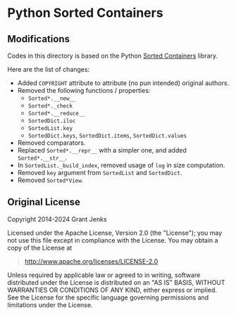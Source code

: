 # Python Sorted Containers

## Modifications

Codes in this directory is based on the Python [Sorted Containers](https://github.com/grantjenks/python-sortedcontainers) library.

Here are the list of changes:

* Added `COPYRIGHT` attribute to attribute (no pun intended) original authors.
* Removed the following functions / properties:
  * `Sorted*.__new__`
  * `Sorted*._check`
  * `Sorted*.__reduce__`
  * `SortedDict.iloc`
  * `SortedList.key`
  * `SortedDict.keys`, `SortedDict.items`, `SortedDict.values`
* Removed comparators.
* Replaced `Sorted*.__repr__` with a simpler one, and added `Sorted*.__str__`.
* In `SortedList._build_index`, removed usage of `log` in size computation.
* Removed `key` argument from `SortedList` and `SortedDict`.
* Removed `Sorted*View`.

## Original License

Copyright 2014-2024 Grant Jenks

Licensed under the Apache License, Version 2.0 (the "License"); you may not use this file except in compliance with the License. You may obtain a copy of the License at

> <http://www.apache.org/licenses/LICENSE-2.0>

Unless required by applicable law or agreed to in writing, software distributed under the License is distributed on an "AS IS" BASIS, WITHOUT WARRANTIES OR CONDITIONS OF ANY KIND, either express or implied. See the License for the specific language governing permissions and limitations under the License.